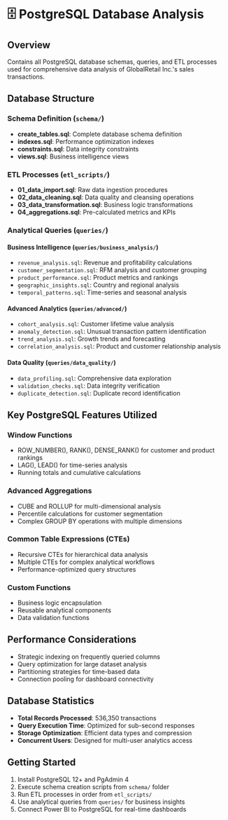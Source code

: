 # 🗄️ PostgreSQL Database Analysis

## Overview
Contains all PostgreSQL database schemas, queries, and ETL processes used for comprehensive data analysis of GlobalRetail Inc.'s sales transactions.

## Database Structure

### Schema Definition (`schema/`)
- **create_tables.sql**: Complete database schema definition
- **indexes.sql**: Performance optimization indexes
- **constraints.sql**: Data integrity constraints
- **views.sql**: Business intelligence views

### ETL Processes (`etl_scripts/`)
- **01_data_import.sql**: Raw data ingestion procedures
- **02_data_cleaning.sql**: Data quality and cleansing operations
- **03_data_transformation.sql**: Business logic transformations
- **04_aggregations.sql**: Pre-calculated metrics and KPIs

### Analytical Queries (`queries/`)

#### Business Intelligence (`queries/business_analysis/`)
- `revenue_analysis.sql`: Revenue and profitability calculations
- `customer_segmentation.sql`: RFM analysis and customer grouping
- `product_performance.sql`: Product metrics and rankings
- `geographic_insights.sql`: Country and regional analysis
- `temporal_patterns.sql`: Time-series and seasonal analysis

#### Advanced Analytics (`queries/advanced/`)
- `cohort_analysis.sql`: Customer lifetime value analysis
- `anomaly_detection.sql`: Unusual transaction pattern identification
- `trend_analysis.sql`: Growth trends and forecasting
- `correlation_analysis.sql`: Product and customer relationship analysis

#### Data Quality (`queries/data_quality/`)
- `data_profiling.sql`: Comprehensive data exploration
- `validation_checks.sql`: Data integrity verification
- `duplicate_detection.sql`: Duplicate record identification

## Key PostgreSQL Features Utilized

### Window Functions
- ROW_NUMBER(), RANK(), DENSE_RANK() for customer and product rankings
- LAG(), LEAD() for time-series analysis
- Running totals and cumulative calculations

### Advanced Aggregations
- CUBE and ROLLUP for multi-dimensional analysis
- Percentile calculations for customer segmentation
- Complex GROUP BY operations with multiple dimensions

### Common Table Expressions (CTEs)
- Recursive CTEs for hierarchical data analysis
- Multiple CTEs for complex analytical workflows
- Performance-optimized query structures

### Custom Functions
- Business logic encapsulation
- Reusable analytical components
- Data validation functions

## Performance Considerations
- Strategic indexing on frequently queried columns
- Query optimization for large dataset analysis
- Partitioning strategies for time-based data
- Connection pooling for dashboard connectivity

## Database Statistics
- **Total Records Processed**: 536,350 transactions
- **Query Execution Time**: Optimized for sub-second responses
- **Storage Optimization**: Efficient data types and compression
- **Concurrent Users**: Designed for multi-user analytics access

## Getting Started
1. Install PostgreSQL 12+ and PgAdmin 4
2. Execute schema creation scripts from `schema/` folder
3. Run ETL processes in order from `etl_scripts/`
4. Use analytical queries from `queries/` for business insights
5. Connect Power BI to PostgreSQL for real-time dashboards
